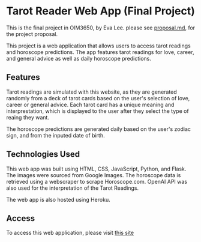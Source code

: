 # Tarot Reader Web App (Final Project)
This is the final project in OIM3650, by Eva Lee. please see [proposal.md](proposal.md), for the project proposal.

This project is a web application that allows users to access tarot readings and horoscope predictions. The app features tarot readings for love, career, and general advice as well as daily horoscope predictions.

## Features
Tarot readings are simulated with this website, as they are generated randomly from a deck of tarot cards based on the user's selection of love, career or general advice. Each tarot card has a unique meaning and interprestation, which is displayed to the user after they select the type of reaing they want.

The horoscope predictions are generated daily based on the user's zodiac sign, and from the inputed date of birth.

## Technologies Used
This web app was built using HTML, CSS, JavaScript, Python, and Flask. The images were sourced from Google Images. The horoscope data is retrieved using a webscraper to scrape Horoscope.com. OpenAI API was also used for the interpretation of the Tarot Readings.

The web app is also hosted using Heroku.

## Access
To access this web application, please visit [this site](https://evalee-tarot.herokuapp.com/)